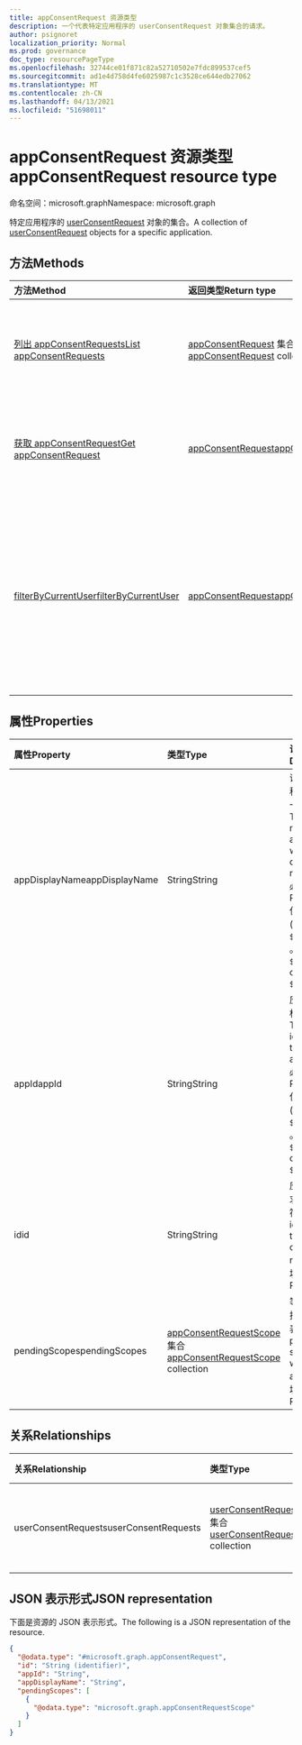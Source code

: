 ```yaml
---
title: appConsentRequest 资源类型
description: 一个代表特定应用程序的 userConsentRequest 对象集合的请求。
author: psignoret
localization_priority: Normal
ms.prod: governance
doc_type: resourcePageType
ms.openlocfilehash: 32744ce01f871c82a52710502e7fdc899537cef5
ms.sourcegitcommit: ad1e4d758d4fe6025987c1c3528ce644edb27062
ms.translationtype: MT
ms.contentlocale: zh-CN
ms.lasthandoff: 04/13/2021
ms.locfileid: "51698011"
---
```

# <a name="appconsentrequest-resource-type"></a><span data-ttu-id="4429c-103">appConsentRequest 资源类型</span><span class="sxs-lookup"><span data-stu-id="4429c-103">appConsentRequest resource type</span></span>

<span data-ttu-id="4429c-104">命名空间：microsoft.graph</span><span class="sxs-lookup"><span data-stu-id="4429c-104">Namespace: microsoft.graph</span></span>

<span data-ttu-id="4429c-105">特定应用程序的 [userConsentRequest](../resources/userconsentrequest.md) 对象的集合。</span><span class="sxs-lookup"><span data-stu-id="4429c-105">A collection of [userConsentRequest](../resources/userconsentrequest.md) objects for a specific application.</span></span>

## <a name="methods"></a><span data-ttu-id="4429c-106">方法</span><span class="sxs-lookup"><span data-stu-id="4429c-106">Methods</span></span>

|<span data-ttu-id="4429c-107">方法</span><span class="sxs-lookup"><span data-stu-id="4429c-107">Method</span></span>|<span data-ttu-id="4429c-108">返回类型</span><span class="sxs-lookup"><span data-stu-id="4429c-108">Return type</span></span>|<span data-ttu-id="4429c-109">说明</span><span class="sxs-lookup"><span data-stu-id="4429c-109">Description</span></span>|
|:---|:---|:---|
|[<span data-ttu-id="4429c-110">列出 appConsentRequests</span><span class="sxs-lookup"><span data-stu-id="4429c-110">List appConsentRequests</span></span>](../api/appconsentrequest-list.md)|<span data-ttu-id="4429c-111">[appConsentRequest](../resources/appconsentrequest.md) 集合</span><span class="sxs-lookup"><span data-stu-id="4429c-111">[appConsentRequest](../resources/appconsentrequest.md) collection</span></span>|<span data-ttu-id="4429c-112">检索 [appConsentRequest](appconsentrequest.md) 对象及其属性的集合。</span><span class="sxs-lookup"><span data-stu-id="4429c-112">Retrieve a collection of [appConsentRequest](appconsentrequest.md) objects and their properties.</span></span>|
|[<span data-ttu-id="4429c-113">获取 appConsentRequest</span><span class="sxs-lookup"><span data-stu-id="4429c-113">Get appConsentRequest</span></span>](../api/appconsentrequest-get.md)|[<span data-ttu-id="4429c-114">appConsentRequest</span><span class="sxs-lookup"><span data-stu-id="4429c-114">appConsentRequest</span></span>](../resources/appconsentrequest.md)|<span data-ttu-id="4429c-115">读取 [appConsentRequest](../resources/appconsentrequest.md) 对象的属性和关系。</span><span class="sxs-lookup"><span data-stu-id="4429c-115">Read the properties and relationships of an [appConsentRequest](../resources/appconsentrequest.md) object.</span></span>|
|[<span data-ttu-id="4429c-116">filterByCurrentUser</span><span class="sxs-lookup"><span data-stu-id="4429c-116">filterByCurrentUser</span></span>](../api/appconsentrequest-filterByCurrentUser.md)|[<span data-ttu-id="4429c-117">appConsentRequest</span><span class="sxs-lookup"><span data-stu-id="4429c-117">appConsentRequest</span></span>](../resources/appconsentrequest.md)|<span data-ttu-id="4429c-118">读取 [appConsentRequest](../resources/appconsentrequest.md) 对象的属性，当前用户是这些对象的审阅者，并且用户同意请求的状态为 `InProgress` 。</span><span class="sxs-lookup"><span data-stu-id="4429c-118">Read the properties of [appConsentRequest](../resources/appconsentrequest.md) objects for which the current user is the reviewer and the status of the user consent request is `InProgress`.</span></span> |

## <a name="properties"></a><span data-ttu-id="4429c-119">属性</span><span class="sxs-lookup"><span data-stu-id="4429c-119">Properties</span></span>

|<span data-ttu-id="4429c-120">属性</span><span class="sxs-lookup"><span data-stu-id="4429c-120">Property</span></span>|<span data-ttu-id="4429c-121">类型</span><span class="sxs-lookup"><span data-stu-id="4429c-121">Type</span></span>|<span data-ttu-id="4429c-122">说明</span><span class="sxs-lookup"><span data-stu-id="4429c-122">Description</span></span>|
|:---|:---|:---|
|<span data-ttu-id="4429c-123">appDisplayName</span><span class="sxs-lookup"><span data-stu-id="4429c-123">appDisplayName</span></span>|<span data-ttu-id="4429c-124">String</span><span class="sxs-lookup"><span data-stu-id="4429c-124">String</span></span>|<span data-ttu-id="4429c-125">请求显示名称的应用的一部分。</span><span class="sxs-lookup"><span data-stu-id="4429c-125">The display name of the app for which consent is requested.</span></span> <span data-ttu-id="4429c-126">必填。</span><span class="sxs-lookup"><span data-stu-id="4429c-126">Required.</span></span> <span data-ttu-id="4429c-127">仅 `$filter` (和 `eq` `$orderby`) 。</span><span class="sxs-lookup"><span data-stu-id="4429c-127">Supports `$filter` (`eq` only) and `$orderby`.</span></span> |
|<span data-ttu-id="4429c-128">appId</span><span class="sxs-lookup"><span data-stu-id="4429c-128">appId</span></span>|<span data-ttu-id="4429c-129">String</span><span class="sxs-lookup"><span data-stu-id="4429c-129">String</span></span>|<span data-ttu-id="4429c-130">应用程序的标识符。</span><span class="sxs-lookup"><span data-stu-id="4429c-130">The identifier of the application.</span></span> <span data-ttu-id="4429c-131">必填。</span><span class="sxs-lookup"><span data-stu-id="4429c-131">Required.</span></span> <span data-ttu-id="4429c-132">仅 `$filter` (和 `eq` `$orderby`) 。</span><span class="sxs-lookup"><span data-stu-id="4429c-132">Supports `$filter` (`eq` only) and `$orderby`.</span></span> |
|<span data-ttu-id="4429c-133">id</span><span class="sxs-lookup"><span data-stu-id="4429c-133">id</span></span>|<span data-ttu-id="4429c-134">String</span><span class="sxs-lookup"><span data-stu-id="4429c-134">String</span></span>|<span data-ttu-id="4429c-135">应用同意请求的标识符。</span><span class="sxs-lookup"><span data-stu-id="4429c-135">The identifier of the app consent request.</span></span> <span data-ttu-id="4429c-136">必填。</span><span class="sxs-lookup"><span data-stu-id="4429c-136">Required.</span></span>|
|<span data-ttu-id="4429c-137">pendingScopes</span><span class="sxs-lookup"><span data-stu-id="4429c-137">pendingScopes</span></span>|<span data-ttu-id="4429c-138">[appConsentRequestScope](../resources/appconsentrequestscope.md) 集合</span><span class="sxs-lookup"><span data-stu-id="4429c-138">[appConsentRequestScope](../resources/appconsentrequestscope.md) collection</span></span>|<span data-ttu-id="4429c-139">等待审批的挂起范围列表。</span><span class="sxs-lookup"><span data-stu-id="4429c-139">A list of pending scopes waiting for approval.</span></span> <span data-ttu-id="4429c-140">必填。</span><span class="sxs-lookup"><span data-stu-id="4429c-140">Required.</span></span>|

## <a name="relationships"></a><span data-ttu-id="4429c-141">关系</span><span class="sxs-lookup"><span data-stu-id="4429c-141">Relationships</span></span>

|<span data-ttu-id="4429c-142">关系</span><span class="sxs-lookup"><span data-stu-id="4429c-142">Relationship</span></span>|<span data-ttu-id="4429c-143">类型</span><span class="sxs-lookup"><span data-stu-id="4429c-143">Type</span></span>|<span data-ttu-id="4429c-144">说明</span><span class="sxs-lookup"><span data-stu-id="4429c-144">Description</span></span>|
|:---|:---|:---|
|<span data-ttu-id="4429c-145">userConsentRequests</span><span class="sxs-lookup"><span data-stu-id="4429c-145">userConsentRequests</span></span>|<span data-ttu-id="4429c-146">[userConsentRequest](../resources/userconsentrequest.md) 集合</span><span class="sxs-lookup"><span data-stu-id="4429c-146">[userConsentRequest](../resources/userconsentrequest.md) collection</span></span>|<span data-ttu-id="4429c-147">挂起的用户同意请求列表。</span><span class="sxs-lookup"><span data-stu-id="4429c-147">A list of pending user consent requests.</span></span>|

## <a name="json-representation"></a><span data-ttu-id="4429c-148">JSON 表示形式</span><span class="sxs-lookup"><span data-stu-id="4429c-148">JSON representation</span></span>

<span data-ttu-id="4429c-149">下面是资源的 JSON 表示形式。</span><span class="sxs-lookup"><span data-stu-id="4429c-149">The following is a JSON representation of the resource.</span></span>
<!-- {
  "blockType": "resource",
  "keyProperty": "id",
  "@odata.type": "microsoft.graph.appConsentRequest",
  "openType": false
}
-->
``` json
{
  "@odata.type": "#microsoft.graph.appConsentRequest",
  "id": "String (identifier)",
  "appId": "String",
  "appDisplayName": "String",
  "pendingScopes": [
    {
      "@odata.type": "microsoft.graph.appConsentRequestScope"
    }
  ]
}
```

